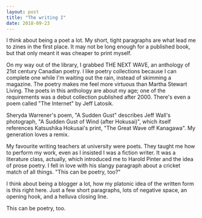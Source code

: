 ```yaml
---
layout: post
title: "The writing I"
date: 2018-09-23
---
```


I think about being a poet a lot. My short, tight paragraphs are what lead me to zines in the first place. It may not be long enough for a published book, but that only meant it was cheaper to print myself.

On my way out of the library, I grabbed THE NEXT WAVE, an anthology of 21st century Canadian poetry. I like poetry collections because I can complete one while I'm waiting out the rain, instead of skimming a magazine. The poetry makes me feel more virtuous than Martha Stewart Living. The poets in this anthology are about my age; one of the requirements was a debut collection published after 2000. There's even a poem called "The Internet" by Jeff Latosik.

Sheryda Warrener's poem, "A Sudden Gust" describes Jeff Wall's photograph, "A Sudden Gust of Wind (after Hokusai)", which itself references Katsushika Hokusai's print, "The Great Wave off Kanagawa". My generation loves a remix.

My favourite writing teachers at university were poets. They taught me how to perform my work, even as I insisted I was a fiction writer. It was a literature class, actually, which introduced me to Harold Pinter and the idea of prose poetry. I fell in love with his slangy paragraph about a cricket match of all things. "This can be poetry, too?" 

I think about being a blogger a lot, how my platonic idea of the written form is this right here. Just a few short paragraphs, lots of negative space, an opening hook, and a helluva closing line. 

This can be poetry, too.
